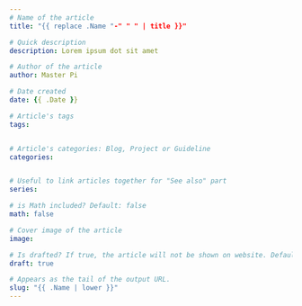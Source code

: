 ```yaml
---
# Name of the article
title: "{{ replace .Name "-" " " | title }}"

# Quick description
description: Lorem ipsum dot sit amet

# Author of the article
author: Master Pi

# Date created
date: {{ .Date }}

# Article's tags
tags: 


# Article's categories: Blog, Project or Guideline
categories:


# Useful to link articles together for "See also" part
series: 

# is Math included? Default: false
math: false

# Cover image of the article
image: 

# Is drafted? If true, the article will not be shown on website. Default: true, change to "false" when finish
draft: true

# Appears as the tail of the output URL.
slug: "{{ .Name | lower }}"
---
```


